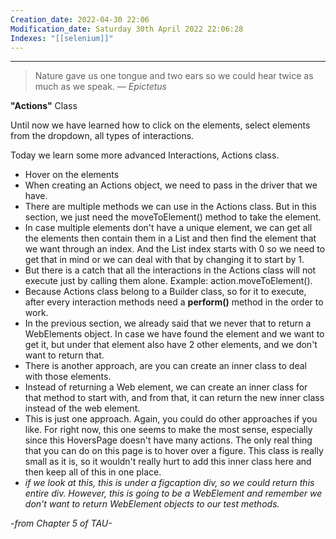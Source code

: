 ```yaml
---
Creation_date: 2022-04-30 22:06
Modification_date: Saturday 30th April 2022 22:06:28
Indexes: "[[selenium]]"
---
```


----


> Nature gave us one tongue and two ears so we could hear twice as much as we speak.
> — <cite>Epictetus</cite>

**"Actions"** Class

Until now we have learned how to click on the elements, select elements from the dropdown, all types of interactions.

Today we learn some more advanced Interactions, Actions class.

-   Hover on the elements
-   When creating an Actions object, we need to pass in the driver that we have.
-   There are multiple methods we can use in the Actions class. But in this section, we just need the moveToElement() method to take the element.
-   In case multiple elements don't have a unique element, we can get all the elements then contain them in a List and then find the element that we want through an index. And the List index starts with 0 so we need to get that in mind or we can deal with that by changing it to start by 1.
-   But there is a catch that all the interactions in the Actions class will not execute just by calling them alone. Example: action.moveToElement().
-   Because Actions class belong to a Builder class, so for it to execute, after every interaction methods need a **perform()** method in the order to work.
-   In the previous section, we already said that we never that to return a WebElements object. In case we have found the element and we want to get it, but under that element also have 2 other elements, and we don't want to return that.
-   There is another approach, are you can create an inner class to deal with those elements.
-   Instead of returning a Web element, we can create an inner class for that method to start with, and from that, it can return the new inner class instead of the web element.
-   This is just one approach. Again, you could do other approaches if you like. For right now, this one seems to make the most sense, especially since this HoversPage doesn't have many actions. The only real thing that you can do on this page is to hover over a figure. This class is really small as it is, so it wouldn't really hurt to add this inner class here and then keep all of this in one place.
-   _if we look at this, this is under a figcaption div, so we could return this entire div. However, this is going to be a WebElement and remember we don't want to return WebElement objects to our test methods._

_-from Chapter 5 of TAU-_